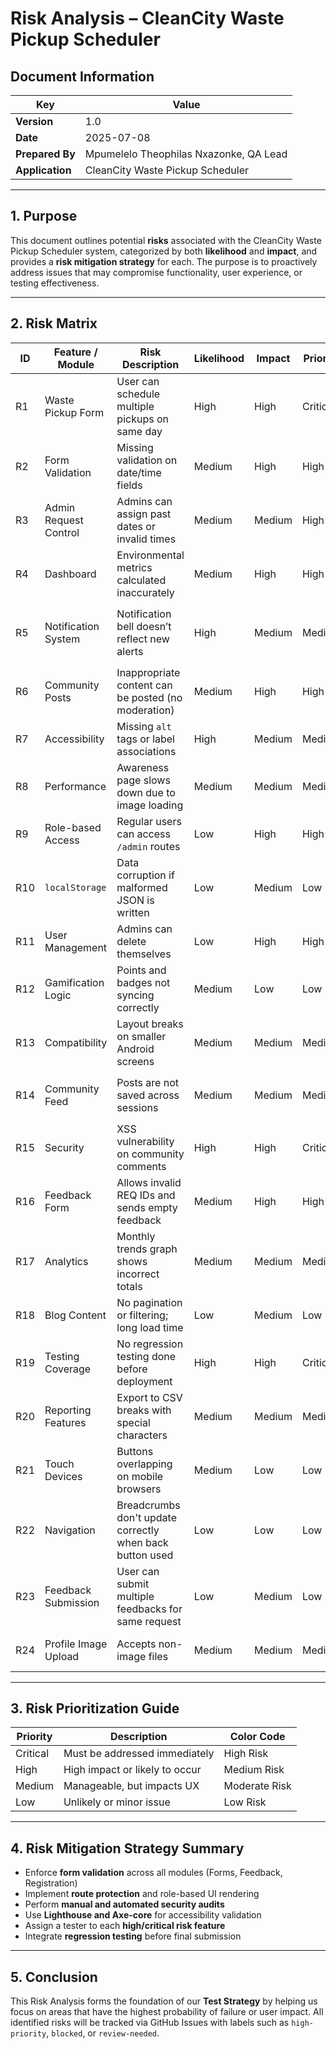 # Risk Analysis – CleanCity Waste Pickup Scheduler

## Document Information

| Key             | Value                                   |
|-----------------|------------------------------------------|
| **Version**     | 1.0                                      |
| **Date**        | 2025-07-08                               |
| **Prepared By** | Mpumelelo Theophilas Nxazonke, QA Lead |
| **Application** | CleanCity Waste Pickup Scheduler         |

---

## 1. Purpose

This document outlines potential **risks** associated with the CleanCity Waste Pickup Scheduler system, categorized by both **likelihood** and **impact**, and provides a **risk mitigation strategy** for each. The purpose is to proactively address issues that may compromise functionality, user experience, or testing effectiveness.

---

## 2. Risk Matrix

| ID   | Feature / Module | Risk Description                                                       | Likelihood | Impact  | Priority | Mitigation Strategy |
|------|------------------------|------------------------------------------------------------------|------------|---------|----------|----------------------|
| R1   | Waste Pickup Form      | User can schedule multiple pickups on same day | High | High | Critical | Add date validation; disable same-day duplicate |
| R2   | Form Validation        | Missing validation on date/time fields | Medium | High | High | Enforce required inputs and field constraints |
| R3   | Admin Request Control  | Admins can assign past dates or invalid times | Medium | Medium  | High | Restrict time inputs to future only |
| R4   | Dashboard              | Environmental metrics calculated inaccurately | Medium | High | High | Write unit tests for calculations |
| R5   | Notification System    | Notification bell doesn’t reflect new alerts   | High | Medium  | Medium  | Test `localStorage` consistency and unread logic |
| R6   | Community Posts        | Inappropriate content can be posted (no moderation) | Medium | High | High | Add content filters, flag system |
| R7   | Accessibility          | Missing `alt` tags or label associations | High | Medium | Medium | Add Lighthouse/aXe audits |
| R8   | Performance            | Awareness page slows down due to image loading | Medium     | Medium  | Medium  | Lazy load and compress images |
| R9   | Role-based Access      | Regular users can access `/admin` routes | Low | High | High | Add route guards and UI hiding |
| R10  | `localStorage`         | Data corruption if malformed JSON is written | Low | Medium  | Low | Validate before save; use try/catch |
| R11  | User Management        | Admins can delete themselves | Low        | High | High | Prevent self-delete with rule check |
| R12  | Gamification Logic     | Points and badges not syncing correctly | Medium | Low  | Low | Add logging for point calculations |
| R13  | Compatibility          | Layout breaks on smaller Android screens | Medium | Medium | Medium | Add responsive testing coverage |
| R14  | Community Feed         | Posts are not saved across sessions | Medium | Medium | Medium  | Audit `localStorage` persistence logic |
| R15  | Security               | XSS vulnerability on community comments | High | High | Critical | Escape all user inputs |
| R16  | Feedback Form          | Allows invalid REQ IDs and sends empty feedback | Medium | High | High | Add ID format check and required input validation |
| R17  | Analytics              | Monthly trends graph shows incorrect totals | Medium | Medium | Medium | Validate aggregation logic in dashboard |
| R18  | Blog Content           | No pagination or filtering; long load time | Low | Medium | Low | Add pagination and content grouping |
| R19  | Testing Coverage       | No regression testing done before deployment | High | High | Critical | Automate critical flows; define checklist |
| R20  | Reporting Features     | Export to CSV breaks with special characters | Medium | Medium | Medium | Encode fields, test CSV handling |
| R21  | Touch Devices          | Buttons overlapping on mobile browsers | Medium | Low | Low | Use media queries, run responsive audit |
| R22  | Navigation | Breadcrumbs don't update correctly when back button used | Low | Low | Low | Use React Router history logic check |
| R23  | Feedback Submission    | User can submit multiple feedbacks for same request | Low | Medium | Low | Add flag per request ID in `localStorage` |
| R24  | Profile Image Upload   | Accepts non-image files | Medium | Medium | Medium | Validate MIME types on upload |

---

## 3. Risk Prioritization Guide

| Priority | Description                 | Color Code |
|----------|-----------------------------|------------|
| Critical | Must be addressed immediately | High Risk  |
| High     | High impact or likely to occur | Medium Risk |
| Medium   | Manageable, but impacts UX    | Moderate Risk |
| Low      | Unlikely or minor issue       | Low Risk   |

---

## 4. Risk Mitigation Strategy Summary

- Enforce **form validation** across all modules (Forms, Feedback, Registration)
- Implement **route protection** and role-based UI rendering
- Perform **manual and automated security audits**
- Use **Lighthouse and Axe-core** for accessibility validation
- Assign a tester to each **high/critical risk feature**
- Integrate **regression testing** before final submission

---

## 5. Conclusion

This Risk Analysis forms the foundation of our **Test Strategy** by helping us focus on areas that have the highest probability of failure or user impact. All identified risks will be tracked via GitHub Issues with labels such as `high-priority`, `blocked`, or `review-needed`.

